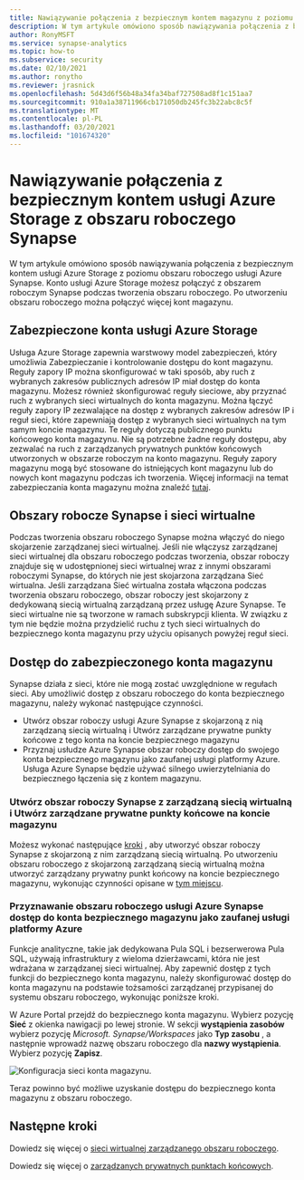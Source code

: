 ```yaml
---
title: Nawiązywanie połączenia z bezpiecznym kontem magazynu z poziomu obszaru roboczego usługi Azure Synapse
description: W tym artykule omówiono sposób nawiązywania połączenia z bezpiecznym kontem magazynu z poziomu obszaru roboczego usługi Azure Synapse
author: RonyMSFT
ms.service: synapse-analytics
ms.topic: how-to
ms.subservice: security
ms.date: 02/10/2021
ms.author: ronytho
ms.reviewer: jrasnick
ms.openlocfilehash: 5d43d6f56b48a34fa34baf727508ad8f1c151aa7
ms.sourcegitcommit: 910a1a38711966cb171050db245fc3b22abc8c5f
ms.translationtype: MT
ms.contentlocale: pl-PL
ms.lasthandoff: 03/20/2021
ms.locfileid: "101674320"
---
```

# <a name="connect-to-a-secure-azure-storage-account-from-your-synapse-workspace"></a>Nawiązywanie połączenia z bezpiecznym kontem usługi Azure Storage z obszaru roboczego Synapse

W tym artykule omówiono sposób nawiązywania połączenia z bezpiecznym kontem usługi Azure Storage z poziomu obszaru roboczego usługi Azure Synapse. Konto usługi Azure Storage możesz połączyć z obszarem roboczym Synapse podczas tworzenia obszaru roboczego. Po utworzeniu obszaru roboczego można połączyć więcej kont magazynu.


## <a name="secured-azure-storage-accounts"></a>Zabezpieczone konta usługi Azure Storage
Usługa Azure Storage zapewnia warstwowy model zabezpieczeń, który umożliwia Zabezpieczanie i kontrolowanie dostępu do kont magazynu. Reguły zapory IP można skonfigurować w taki sposób, aby ruch z wybranych zakresów publicznych adresów IP miał dostęp do konta magazynu. Możesz również skonfigurować reguły sieciowe, aby przyznać ruch z wybranych sieci wirtualnych do konta magazynu. Można łączyć reguły zapory IP zezwalające na dostęp z wybranych zakresów adresów IP i reguł sieci, które zapewniają dostęp z wybranych sieci wirtualnych na tym samym koncie magazynu. Te reguły dotyczą publicznego punktu końcowego konta magazynu. Nie są potrzebne żadne reguły dostępu, aby zezwalać na ruch z zarządzanych prywatnych punktów końcowych utworzonych w obszarze roboczym na konto magazynu. Reguły zapory magazynu mogą być stosowane do istniejących kont magazynu lub do nowych kont magazynu podczas ich tworzenia. Więcej informacji na temat zabezpieczania konta magazynu można znaleźć [tutaj](../../storage/common/storage-network-security.md).

## <a name="synapse-workspaces-and-virtual-networks"></a>Obszary robocze Synapse i sieci wirtualne
Podczas tworzenia obszaru roboczego Synapse można włączyć do niego skojarzenie zarządzanej sieci wirtualnej. Jeśli nie włączysz zarządzanej sieci wirtualnej dla obszaru roboczego podczas tworzenia, obszar roboczy znajduje się w udostępnionej sieci wirtualnej wraz z innymi obszarami roboczymi Synapse, do których nie jest skojarzona zarządzana Sieć wirtualna. Jeśli zarządzana Sieć wirtualna została włączona podczas tworzenia obszaru roboczego, obszar roboczy jest skojarzony z dedykowaną siecią wirtualną zarządzaną przez usługę Azure Synapse. Te sieci wirtualne nie są tworzone w ramach subskrypcji klienta. W związku z tym nie będzie można przydzielić ruchu z tych sieci wirtualnych do bezpiecznego konta magazynu przy użyciu opisanych powyżej reguł sieci.  

## <a name="access-a-secured-storage-account"></a>Dostęp do zabezpieczonego konta magazynu
Synapse działa z sieci, które nie mogą zostać uwzględnione w regułach sieci. Aby umożliwić dostęp z obszaru roboczego do konta bezpiecznego magazynu, należy wykonać następujące czynności.

* Utwórz obszar roboczy usługi Azure Synapse z skojarzoną z nią zarządzaną siecią wirtualną i Utwórz zarządzane prywatne punkty końcowe z tego konta na koncie bezpiecznego magazynu
* Przyznaj usłudze Azure Synapse obszar roboczy dostęp do swojego konta bezpiecznego magazynu jako zaufanej usługi platformy Azure. Usługa Azure Synapse będzie używać silnego uwierzytelniania do bezpiecznego łączenia się z kontem magazynu.   

### <a name="create-a-synapse-workspace-with-a-managed-virtual-network-and-create-managed-private-endpoints-to-your-storage-account"></a>Utwórz obszar roboczy Synapse z zarządzaną siecią wirtualną i Utwórz zarządzane prywatne punkty końcowe na koncie magazynu
Możesz wykonać następujące [kroki](./synapse-workspace-managed-vnet.md) , aby utworzyć obszar roboczy Synapse z skojarzoną z nim zarządzaną siecią wirtualną. Po utworzeniu obszaru roboczego z skojarzoną zarządzaną siecią wirtualną można utworzyć zarządzany prywatny punkt końcowy na koncie bezpiecznego magazynu, wykonując czynności opisane w [tym miejscu](./how-to-create-managed-private-endpoints.md). 

### <a name="grant-your-azure-synapse-workspace-access-to-your-secure-storage-account-as-a-trusted-azure-service"></a>Przyznawanie obszaru roboczego usługi Azure Synapse dostęp do konta bezpiecznego magazynu jako zaufanej usługi platformy Azure
Funkcje analityczne, takie jak dedykowana Pula SQL i bezserwerowa Pula SQL, używają infrastruktury z wieloma dzierżawcami, która nie jest wdrażana w zarządzanej sieci wirtualnej. Aby zapewnić dostęp z tych funkcji do bezpiecznego konta magazynu, należy skonfigurować dostęp do konta magazynu na podstawie tożsamości zarządzanej przypisanej do systemu obszaru roboczego, wykonując poniższe kroki.

W Azure Portal przejdź do bezpiecznego konta magazynu. Wybierz pozycję **Sieć** z okienka nawigacji po lewej stronie. W sekcji **wystąpienia zasobów** wybierz pozycję *Microsoft. Synapse/Workspaces* jako **Typ zasobu** , a następnie wprowadź nazwę obszaru roboczego dla **nazwy wystąpienia**. Wybierz pozycję **Zapisz**.

![Konfiguracja sieci konta magazynu.](./media/connect-to-a-secure-storage-account/secured-storage-access.png)

Teraz powinno być możliwe uzyskanie dostępu do bezpiecznego konta magazynu z obszaru roboczego.


## <a name="next-steps"></a>Następne kroki

Dowiedz się więcej o [sieci wirtualnej zarządzanego obszaru roboczego](./synapse-workspace-managed-vnet.md).

Dowiedz się więcej o [zarządzanych prywatnych punktach końcowych](./synapse-workspace-managed-private-endpoints.md).